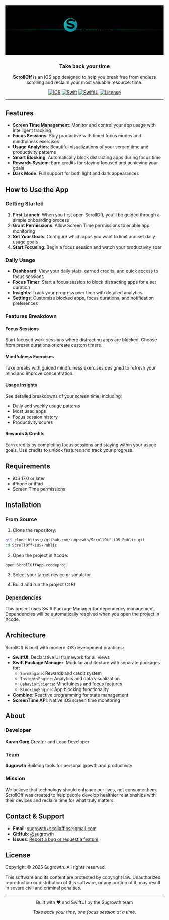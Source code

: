 <div align="center">
  <img src="Logo/2/scrolloff-banner.svg" alt="ScrollOff Banner" width="600">

  <h3>Take back your time</h3>

  <p>
    <strong>ScrollOff</strong> is an iOS app designed to help you break free from endless scrolling and reclaim your most valuable resource: time.
  </p>

  [![iOS](https://img.shields.io/badge/iOS-17.0+-000000?style=flat&logo=apple&logoColor=white)](https://www.apple.com/ios/)
  [![Swift](https://img.shields.io/badge/Swift-5.9+-F05138?style=flat&logo=swift&logoColor=white)](https://swift.org)
  [![SwiftUI](https://img.shields.io/badge/SwiftUI-3.0+-0066CC?style=flat&logo=swift&logoColor=white)](https://developer.apple.com/xcode/swiftui/)
  [![License](https://img.shields.io/badge/License-Proprietary-red.svg)](LICENSE)
</div>

---

## Features

- **Screen Time Management**: Monitor and control your app usage with intelligent tracking
- **Focus Sessions**: Stay productive with timed focus modes and mindfulness exercises
- **Usage Analytics**: Beautiful visualizations of your screen time and productivity patterns
- **Smart Blocking**: Automatically block distracting apps during focus time
- **Rewards System**: Earn credits for staying focused and achieving your goals
- **Dark Mode**: Full support for both light and dark appearances

## How to Use the App

### Getting Started

1. **First Launch**: When you first open ScrollOff, you'll be guided through a simple onboarding process
2. **Grant Permissions**: Allow Screen Time permissions to enable app monitoring
3. **Set Your Goals**: Configure which apps you want to limit and set daily usage goals
4. **Start Focusing**: Begin a focus session and watch your productivity soar

### Daily Usage

- **Dashboard**: View your daily stats, earned credits, and quick access to focus sessions
- **Focus Timer**: Start a focus session to block distracting apps for a set duration
- **Insights**: Track your progress over time with detailed analytics
- **Settings**: Customize blocked apps, focus durations, and notification preferences

### Features Breakdown

#### Focus Sessions
Start focused work sessions where distracting apps are blocked. Choose from preset durations or create custom timers.

#### Mindfulness Exercises
Take breaks with guided mindfulness exercises designed to refresh your mind and improve concentration.

#### Usage Insights
See detailed breakdowns of your screen time, including:
- Daily and weekly usage patterns
- Most used apps
- Focus session history
- Productivity scores

#### Rewards & Credits
Earn credits by completing focus sessions and staying within your usage goals. Use credits to unlock features and track your progress.

## Requirements

- iOS 17.0 or later
- iPhone or iPad
- Screen Time permissions

## Installation

### From Source

1. Clone the repository:
```bash
git clone https://github.com/sugrowth/ScrollOff-iOS-Public.git
cd ScrollOff-iOS-Public
```

2. Open the project in Xcode:
```bash
open ScrollOffApp.xcodeproj
```

3. Select your target device or simulator

4. Build and run the project (⌘R)

### Dependencies

This project uses Swift Package Manager for dependency management. Dependencies will be automatically resolved when you open the project in Xcode.

## Architecture

ScrollOff is built with modern iOS development practices:

- **SwiftUI**: Declarative UI framework for all views
- **Swift Package Manager**: Modular architecture with separate packages for:
  - `EarnEngine`: Rewards and credit system
  - `InsightsEngine`: Analytics and data visualization
  - `BehaviorScience`: Mindfulness and focus features
  - `BlockingEngine`: App blocking functionality
- **Combine**: Reactive programming for state management
- **ScreenTime API**: Native iOS screen time monitoring

## About

### Developer

**Karan Garg**
Creator and Lead Developer

### Team

**Sugrowth**
Building tools for personal growth and productivity

### Mission

We believe that technology should enhance our lives, not consume them. ScrollOff was created to help people develop healthier relationships with their devices and reclaim time for what truly matters.

## Contact & Support

- **Email**: [sugrowth+scolloffios@gmail.com](mailto:sugrowth+scrolloff_ios@gmail.com)
- **GitHub**: [@sugrowth](https://github.com/sugrowth)
- **Issues**: [Report a bug or request a feature](https://github.com/sugrowth/ScrollOff-iOS-Public/issues)

## License

Copyright © 2025 Sugrowth. All rights reserved.

This software and its content are protected by copyright law. Unauthorized reproduction or distribution of this software, or any portion of it, may result in severe civil and criminal penalties.

---

<div align="center">
  <p>Built with ❤️ and SwiftUI by the Sugrowth team</p>
  <p><em>Take back your time, one focus session at a time.</em></p>
</div>
